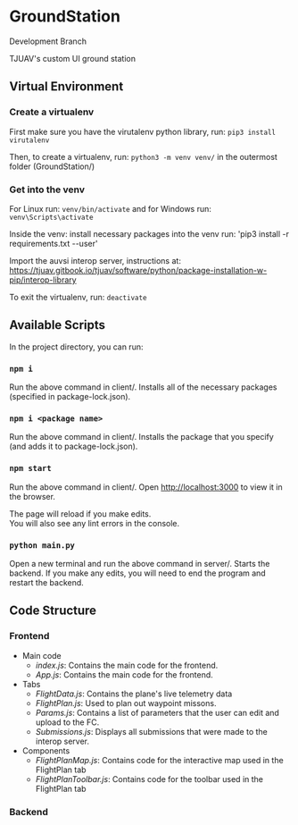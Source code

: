 # GroundStation
Development Branch

TJUAV's custom UI ground station

## Virtual Environment

### Create a virtualenv

First make sure you have the virutalenv python library, run:
`pip3 install virutalenv`

Then, to create a virtualenv, run:
`python3 -m venv venv/`
in the outermost folder (GroundStation/)

### Get into the venv

For Linux run:
`venv/bin/activate`
and for Windows run:
`venv\Scripts\activate`

Inside the venv:
install necessary packages into the venv run:
'pip3 install -r requirements.txt --user'

Import the auvsi interop server, instructions at:
https://tjuav.gitbook.io/tjuav/software/python/package-installation-w-pip/interop-library

To exit the virtualenv, run:
`deactivate`

## Available Scripts

In the project directory, you can run:

### `npm i`

Run the above command in client/.
Installs all of the necessary packages (specified in package-lock.json).<br />

### `npm i <package name>`

Run the above command in client/.
Installs the package that you specify (and adds it to package-lock.json).<br />

### `npm start`

Run the above command in client/.
Open [http://localhost:3000](http://localhost:3000) to view it in the browser.

The page will reload if you make edits.<br />
You will also see any lint errors in the console.

### `python main.py`

Open a new terminal and run the above command in server/.
Starts the backend.
If you make any edits, you will need to end the program and restart the backend.

## Code Structure

### Frontend

- Main code
  - _index.js_: Contains the main code for the frontend.
  - _App.js_: Contains the main code for the frontend.
- Tabs
  - _FlightData.js_: Contains the plane's live telemetry data
  - _FlightPlan.js_: Used to plan out waypoint missons.
  - _Params.js_: Contains a list of parameters that the user can edit and upload to the FC.
  - _Submissions.js_: Displays all submissions that were made to the interop server.
- Components
  - _FlightPlanMap.js_: Contains code for the interactive map used in the FlightPlan tab
  - _FlightPlanToolbar.js_: Contains code for the toolbar used in the FlightPlan tab

### Backend
